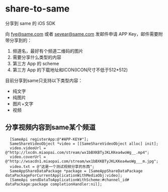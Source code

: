# share-to-same
分享到 same 的 iOS SDK

向 fye@same.com 或者 sevear@same.com 发邮件申请 APP Key，邮件需要附带分享到的：

1. 频道名，最好有个频道二维码的图片
2. 需要分享什么类型的内容
3. 第三方 App 的 scheme
4. 第三方 App 的下载地址和ICON(ICON尺寸不低于512*512)

目前分享到same只支持以下类型内容：

* 纯文字
* 纯图片
* 图片+文字
* 视频

## 分享视频内容到same某个频道

```
  [SameApi registerApp:@"#APP-KEY#"];
  SameShareVideoObject *video = [[SameShareVideoObject alloc] init];
  video.videoUrl = @"http://lxcdn.miaopai.com/stream/wx1bBXKBTyJKLKKea4woWg__.mp4";
  video.coverUrl = @"http://wsacdn1.miaopai.com/stream/wx1bBXKBTyJKLKKea4woWg___m.jpg";
  video.txt = @"这是一个测试视频分享的东西";
  SameAppShareDataPackage *package = [SameAppShareDataPackage dataPackageForCurrentApplicationWithMediaObj:video];
  [SameApi sendDataToApplicationWithScheme:#channel_id# dataPackage:package completionHandler:nil];
```

